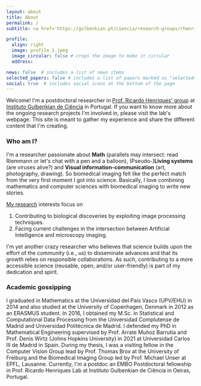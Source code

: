```yaml
---
layout: about
title: About
permalink: /
subtitle: <a href='https://gulbenkian.pt/ciencia/research-groups/rhenriques/'>Optical Cell Biology Group</a>, <a href='https://gulbenkian.pt/ciencia/'>Instituto Gulbenkian de Ciência</a>, Oeiras, Portugal

profile:
  align: right
  image: profile_1.jpeg
  image_circular: false # crops the image to make it circular
  address: 

news: false  # includes a list of news items
selected_papers: false # includes a list of papers marked as "selected={true}"
social: true  # includes social icons at the bottom of the page
---
```


Welcome!
I'm a postdoctoral researcher in [Prof. Ricardo Henriques' group](https://henriqueslab.org/) at [Instituto Gulbenkian de Ciência](https://gulbenkian.pt/ciencia/) in Portugal. 
If you want to know more about the ongoing research projects I'm involved in, please visit the lab's webpage. 
This site is meant to gather my experience and share the different content that I'm creating.

### Who am I?
I'm a researcher passionate about **Math** (parallels may intersect: read Riemmann or let's chat with a pen and a balloon), (Pseudo-)**Living systems** (are viruses alive?) and **Visual information-communication** (art, photography, drawing). 
So biomedical imaging felt like the perfect match from the very first moment I got into science.
Basically, I love combining mathematics and computer sciences with biomedical imaging to write new stories. 

[My research](/research/) interests focus on
1. Contributing to biological discoveries by exploiting image processing techniques.
2. Facing current challenges in the intersection between Artificial Intelligence and microscopy imaging.

I'm yet another crazy researcher who believes that science builds upon the effort of the community (i.e., *us*) to disseminate advances and that its growth relies on responsible collaborations. As such, contributing to a more accessible science (reusable, open, and/or user-friendly) is part of my dedication and spirit.

### Academic gossipping
I graduated in Mathematics at the Universidad del País Vasco (UPV/EHU) in 2014 and also studied at the University of Copenhagen, Denmark in 2012 as an ERASMUS student.
In 2016, I obtained my M.Sc. in Statistical and Computational Data Processing from the Universidad Complutense de Madrid and Universidad Politécnica de Madrid. 
I defended my PhD in Mathematical Engineering supervised by Prof. Arrate Muñoz Barrutia and Prof. Denis Wirtz (Johns Hopkins University) in 2021 at Universidad Carlos III de Madrid in Spain. During my thesis, I was a visiting fellow in the Computer Vision Group lead by Prof. Thomas Brox at the University of Freiburg and the Biomedical Imaging Group led by Prof. Michael Unser at EPFL, Lausanne. Currently, I'm a postdoc an EMBO Postdoctoral fellowship in Prof. Ricardo Henriques Lab at Instituto Gulbenkian de Ciência in Oeiras, Portugal.
